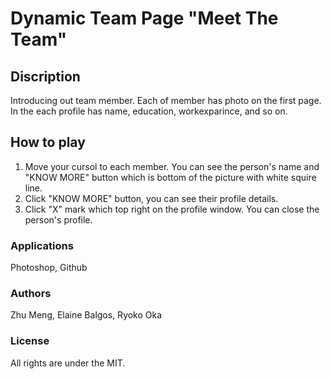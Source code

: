 # Dynamic Team Page "Meet The Team"

## Discription
Introducing out team member.
Each of member has photo on the first page.
In the each profile has name, education, workexparince, and so on.

## How to play
1. Move your cursol to each member. You can see the person's name and "KNOW MORE" button which is bottom of the picture with white squire line.
2. Click "KNOW MORE" button, you can see their profile details.
3. Click "X" mark which top right on the profile window. You can close the person's profile.

### Applications
Photoshop, Github

### Authors
Zhu Meng, Elaine Balgos, Ryoko Oka

### License
All rights are under the MIT.
